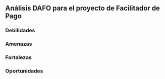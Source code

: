 ## Análisis DAFO para el proyecto de Facilitador de Pago
### Debilidades

### Amenazas

### Fortalezas

### Oportunidades
